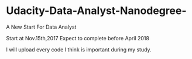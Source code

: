 # Udacity-Data-Analyst-Nanodegree-
A New Start For Data Analyst

Start at Nov.15th,2017  Expect to complete before April 2018

I will upload every code I think is important during my study.
